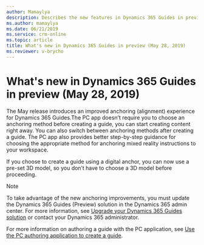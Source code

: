 ```yaml
---
author: Mamaylya
description: Describes the new features in Dynamics 365 Guides in preview for the May 28, 2019 release.
ms.author: mamaylya
ms.date: 06/21/2019
ms.service: crm-online
ms.topic: article
title: What's new in Dynamics 365 Guides in preview (May 28, 2019)
ms.reviewer: v-brycho
---
```


# What's new in Dynamics 365 Guides in preview (May 28, 2019)

The May release introduces an improved anchoring (alignment) experience for Dynamics 365 Guides.The PC app doesn’t require you to 
choose an anchoring method before creating a guide, you can start creating content right away. You can also switch between anchoring 
methods after creating a guide. The PC app also provides better step-by-step guidance for choosing the appropriate method for anchoring mixed reality instructions to your workspace.

If you choose to create a guide using a digital anchor, you can now use a pre-set 3D model, so you don’t have to choose a 3D model 
before proceeding.

> [!NOTE]
> To take advantage of the new anchoring improvements, you must update the Dynamics 365 Guides (Preview) solution in the Dynamics 365 
admin center. For more information, see [Upgrade your Dynamics 365 Guides solution](upgrade.md) or contact your Dynamics 365 administrator.

For more information on authoring a guide with the PC application, see [Use the PC authoring application to create a guide](pc-authoring.md).
